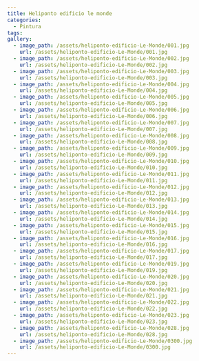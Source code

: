 ```yaml
---
title: Heliponto edificio le monde
categories:
  - Pintura
tags:
gallery:
  - image_path: /assets/heliponto-edificio-Le-Monde/001.jpg
    url: /assets/heliponto-edificio-Le-Monde/001.jpg
  - image_path: /assets/heliponto-edificio-Le-Monde/002.jpg
    url: /assets/heliponto-edificio-Le-Monde/002.jpg
  - image_path: /assets/heliponto-edificio-Le-Monde/003.jpg
    url: /assets/heliponto-edificio-Le-Monde/003.jpg
  - image_path: /assets/heliponto-edificio-Le-Monde/004.jpg
    url: /assets/heliponto-edificio-Le-Monde/004.jpg
  - image_path: /assets/heliponto-edificio-Le-Monde/005.jpg
    url: /assets/heliponto-edificio-Le-Monde/005.jpg
  - image_path: /assets/heliponto-edificio-Le-Monde/006.jpg
    url: /assets/heliponto-edificio-Le-Monde/006.jpg
  - image_path: /assets/heliponto-edificio-Le-Monde/007.jpg
    url: /assets/heliponto-edificio-Le-Monde/007.jpg
  - image_path: /assets/heliponto-edificio-Le-Monde/008.jpg
    url: /assets/heliponto-edificio-Le-Monde/008.jpg
  - image_path: /assets/heliponto-edificio-Le-Monde/009.jpg
    url: /assets/heliponto-edificio-Le-Monde/009.jpg
  - image_path: /assets/heliponto-edificio-Le-Monde/010.jpg
    url: /assets/heliponto-edificio-Le-Monde/010.jpg
  - image_path: /assets/heliponto-edificio-Le-Monde/011.jpg
    url: /assets/heliponto-edificio-Le-Monde/011.jpg
  - image_path: /assets/heliponto-edificio-Le-Monde/012.jpg
    url: /assets/heliponto-edificio-Le-Monde/012.jpg
  - image_path: /assets/heliponto-edificio-Le-Monde/013.jpg
    url: /assets/heliponto-edificio-Le-Monde/013.jpg
  - image_path: /assets/heliponto-edificio-Le-Monde/014.jpg
    url: /assets/heliponto-edificio-Le-Monde/014.jpg
  - image_path: /assets/heliponto-edificio-Le-Monde/015.jpg
    url: /assets/heliponto-edificio-Le-Monde/015.jpg
  - image_path: /assets/heliponto-edificio-Le-Monde/016.jpg
    url: /assets/heliponto-edificio-Le-Monde/016.jpg
  - image_path: /assets/heliponto-edificio-Le-Monde/017.jpg
    url: /assets/heliponto-edificio-Le-Monde/017.jpg
  - image_path: /assets/heliponto-edificio-Le-Monde/019.jpg
    url: /assets/heliponto-edificio-Le-Monde/019.jpg
  - image_path: /assets/heliponto-edificio-Le-Monde/020.jpg
    url: /assets/heliponto-edificio-Le-Monde/020.jpg
  - image_path: /assets/heliponto-edificio-Le-Monde/021.jpg
    url: /assets/heliponto-edificio-Le-Monde/021.jpg
  - image_path: /assets/heliponto-edificio-Le-Monde/022.jpg
    url: /assets/heliponto-edificio-Le-Monde/022.jpg
  - image_path: /assets/heliponto-edificio-Le-Monde/023.jpg
    url: /assets/heliponto-edificio-Le-Monde/023.jpg
  - image_path: /assets/heliponto-edificio-Le-Monde/028.jpg
    url: /assets/heliponto-edificio-Le-Monde/028.jpg
  - image_path: /assets/heliponto-edificio-Le-Monde/0300.jpg
    url: /assets/heliponto-edificio-Le-Monde/0300.jpg
---
```

